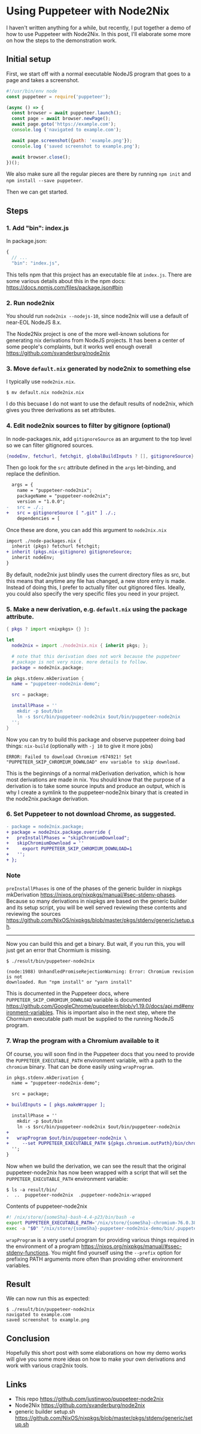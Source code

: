 # Using Puppeteer with Node2Nix

I haven't written anything for a while, but recently, I put together a demo of how to use Puppeteer with Node2Nix. In this post, I'll elaborate some more on how the steps to the demonstration work.

## Initial setup

First, we start off with a normal executable NodeJS program that goes to a page and takes a screenshot.

```js
#!/usr/bin/env node
const puppeteer = require('puppeteer');

(async () => {
  const browser = await puppeteer.launch();
  const page = await browser.newPage();
  await page.goto('https://example.com');
  console.log ('navigated to example.com');

  await page.screenshot({path: 'example.png'});
  console.log ('saved screenshot to example.png');

  await browser.close();
})();
```

We also make sure all the regular pieces are there by running `npm init` and `npm install --save puppeteer`.

Then we can get started.

## Steps

### 1. Add "bin": index.js

In package.json:

```js
{
  // ...
  "bin": "index.js",
```

This tells npm that this project has an executable file at `index.js`. There are some various details about this in the npm docs: <https://docs.npmjs.com/files/package.json#bin>

### 2. Run node2nix

You should run `node2nix --nodejs-10`, since node2nix will use a default of near-EOL NodeJS 8.x.

The Node2Nix project is one of the more well-known solutions for generating nix derivations from NodeJS projects. It has been a center of some people's complaints, but it works well enough overall <https://github.com/svanderburg/node2nix>

### 3. Move `default.nix` generated by node2nix to something else

I typically use `node2nix.nix`.

```
$ mv default.nix node2nix.nix
```

I do this becuase I do not want to use the default results of node2nix, which gives you three derivations as set attributes.

### 4. Edit node2nix sources to filter by gitignore (optional)

In node-packages.nix, add `gitignoreSource` as an argument to the top level so we can filter gitignored sources.

```nix
{nodeEnv, fetchurl, fetchgit, globalBuildInputs ? [], gitignoreSource}:
```

Then go look for the `src` attribute defined in the `args` let-binding, and replace the definition.

```diff
  args = {
    name = "puppeteer-node2nix";
    packageName = "puppeteer-node2nix";
    version = "1.0.0";
-   src = ./.;
+   src = gitignoreSource [ ".git" ] ./.;
    dependencies = [
```

Once these are done, you can add this argument to `node2nix.nix`

```diff
import ./node-packages.nix {
  inherit (pkgs) fetchurl fetchgit;
+ inherit (pkgs.nix-gitignore) gitignoreSource;
  inherit nodeEnv;
}
```

By default, node2nix just blindly uses the current directory files as src, but this means that anytime any file has changed, a new store entry is made. Instead of doing this, I prefer to actually filter out gitignored files. Ideally, you could also specify the very specific files you need in your project.

### 5. Make a new derivation, e.g. `default.nix` using the  package attribute.

```nix
{ pkgs ? import <nixpkgs> {} }:

let
  node2nix = import ./node2nix.nix { inherit pkgs; };

  # note that this derivation does not work because the puppeteer
  # package is not very nice. more details to follow.
  package = node2nix.package;

in pkgs.stdenv.mkDerivation {
  name = "puppeteer-node2nix-demo";

  src = package;

  installPhase = ''
    mkdir -p $out/bin
    ln -s $src/bin/puppeteer-node2nix $out/bin/puppeteer-node2nix
  '';
}
```

Now you can try to build this package and observe puppeteer doing bad things: `nix-build` (optionally with `-j 10` to give it more jobs)

```
ERROR: Failed to download Chromium r674921! Set
"PUPPETEER_SKIP_CHROMIUM_DOWNLOAD" env variable to skip download.
```

This is the beginnings of a normal mkDerivation derivation, which is how most derivations are made in nix. You should know that the purpose of a derivation is to take some source inputs and produce an output, which is why I create a symlink to the puppeteer-node2nix binary that is created in the node2nix.package derivation.

### 6. Set Puppeteer to not download Chrome, as suggested.

```diff
- package = node2nix.package;
+ package = node2nix.package.override {
+   preInstallPhases = "skipChromiumDownload";
+   skipChromiumDownload = ''
+     export PUPPETEER_SKIP_CHROMIUM_DOWNLOAD=1
+   '';
+ };
```

### Note

`preInstallPhases` is one of the phases of the generic builder in nixpkgs mkDerivation <https://nixos.org/nixpkgs/manual/#sec-stdenv-phases>. Because so many derivations in nixpkgs are based on the generic builder and its setup script, you will be well served reviewing these contents and reviewing the sources <https://github.com/NixOS/nixpkgs/blob/master/pkgs/stdenv/generic/setup.sh>.

-----

Now you can build this and get a binary. But wait, if you run this, you will just get an error that Chormium is missing.

```
$ ./result/bin/puppeteer-node2nix

(node:1988) UnhandledPromiseRejectionWarning: Error: Chromium revision is not
downloaded. Run "npm install" or "yarn install"
```

This is documented in the Puppeteer docs, where `PUPPETEER_SKIP_CHROMIUM_DOWNLOAD` variable is documented <https://github.com/GoogleChrome/puppeteer/blob/v1.19.0/docs/api.md#environment-variables>. This is important also in the next step, where the Chormium executable path must be supplied to the running NodeJS program.

### 7. Wrap the program with a Chromium available to it

Of course, you will soon find in the Puppeteer docs that you need to provide the `PUPPETEER_EXECUTABLE_PATH` environment variable, with a path to the `chromium` binary. That can be done easily using `wrapProgram`.

```diff
in pkgs.stdenv.mkDerivation {
  name = "puppeteer-node2nix-demo";

  src = package;

+ buildInputs = [ pkgs.makeWrapper ];

  installPhase = ''
    mkdir -p $out/bin
    ln -s $src/bin/puppeteer-node2nix $out/bin/puppeteer-node2nix
+
+   wrapProgram $out/bin/puppeteer-node2nix \
+     --set PUPPETEER_EXECUTABLE_PATH ${pkgs.chromium.outPath}/bin/chromium
  '';
}
```

Now when we build the derivation, we can see the result that the original puppeteer-node2nix has now been wrapped with a script that will set the `PUPPETEER_EXECUTABLE_PATH` environment variable:

```
$ ls -a result/bin/
.  ..  puppeteer-node2nix  .puppeteer-node2nix-wrapped
```

Contents of puppeteer-node2nix

```sh
#! /nix/store/{someSha}-bash-4.4-p23/bin/bash -e
export PUPPETEER_EXECUTABLE_PATH='/nix/store/{someSha}-chromium-76.0.3809.87/bin/chromium'
exec -a "$0" "/nix/store/{someSha}-puppeteer-node2nix-demo/bin/.puppeteer-node2nix-wrapped"  "${extraFlagsArray[@]}" "$@"
```

`wrapProgram` is a very useful program for providing various things required in the environment of a program <https://nixos.org/nixpkgs/manual/#ssec-stdenv-functions>. You might find yourself using the `--prefix` option for prefixing PATH arguments more often than providing other environment variables.

## Result

We can now run this as expected:

```
$ ./result/bin/puppeteer-node2nix
navigated to example.com
saved screenshot to example.png
```

## Conclusion

Hopefully this short post with some elaborations on how my demo works will give you some more ideas on how to make your own derivations and work with various crap2nix tools.

## Links

* This repo <https://github.com/justinwoo/puppeteer-node2nix>
* Node2Nix <https://github.com/svanderburg/node2nix>
* generic builder setup.sh <https://github.com/NixOS/nixpkgs/blob/master/pkgs/stdenv/generic/setup.sh>
